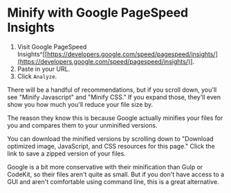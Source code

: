 
# Minify with Google PageSpeed Insights

1. Visit Google PageSpeed Insights^[[https://developers.google.com/speed/pagespeed/insights/](https://developers.google.com/speed/pagespeed/insights/)].
2. Paste in your URL.
3. Click `Analyze`.

There will be a handful of recommendations, but if you scroll down, you'll see "Minify Javascript" and "Minify CSS." If you expand those, they'll even show you how much you'll reduce your file size by.

The reason they know this is because Google actually minifies your files for you and compares them to your unminified versions.

You can download the minified versions by scrolling down to "Download optimized image, JavaScript, and CSS resources for this page." Click the link to save a zipped version of your files.

Google is a bit more conservative with their minification than Gulp or CodeKit, so their files aren't quite as small. But if you don't have access to a GUI and aren't comfortable using command line, this is a great alternative.
